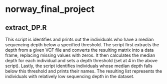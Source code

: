 # norway_final_project

## extract_DP.R

This script is identifies and prints out the individuals who have a median sequencing depth below a specified threshold. The script first extracts the depth from a given VCF file and converts the resulting matrix into a data frame, replacing missing values with zeros. It then calculates the median depth for each individual and sets a depth threshold (set at 4 in the above script). Lastly, the script identifies individuals whose median depth falls below this threshold and prints their names. The resulting list represents the individuals with relatively low sequencing depth in the dataset.
